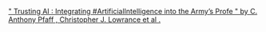 [" Trusting AI : Integrating #ArtificialIntelligence into the Army’s Profe " by C. Anthony Pfaff , Christopher J. Lowrance et al .](https://qi.tc/qi/112538)